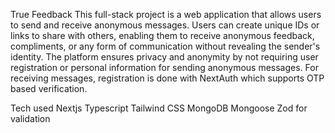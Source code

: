 True Feedback
This full-stack project is a web application that allows users to send and receive anonymous messages. Users can create unique IDs or links to share with others, enabling them to receive anonymous feedback, compliments, or any form of communication without revealing the sender's identity. The platform ensures privacy and anonymity by not requiring user registration or personal information for sending anonymous messages. For receiving messages, registration is done with NextAuth which supports OTP based verification.

Tech used
Nextjs
Typescript
Tailwind CSS
MongoDB
Mongoose
Zod for validation
